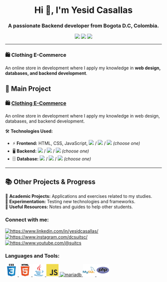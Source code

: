 <h1 align="center">Hi 👋, I'm Yesid Casallas</h1>
<h3 align="center">A passionate Backend developer from Bogota D.C, Colombia.</h3>

<p align="center">
  <img src="https://img.shields.io/badge/Engineering%20Student-%F0%9F%92%BB-blue" />
  <img src="https://img.shields.io/badge/Web%20Development-%F0%9F%9A%80-orange" />
  <img src="https://img.shields.io/badge/Open%20to%20Collaboration-%E2%9C%85-green" />
</p>

---
### 🛍️ Clothing E-Commerce  
An online store in development where I apply my knowledge in **web design, databases, and backend development**.  

## 🚀 Main Project  
<h3>🛍️ <a href="https://github.com/SuitsG/store" target="_blank">Clothing E-Commerce</a></h3>
<p>An online store in development where I apply my knowledge in web design, databases, and backend development.</p>

🛠 **Technologies Used:**  
- ⚡ **Frontend:** HTML, CSS, JavaScript, <img src="https://img.shields.io/badge/React-61DAFB?logo=react&logoColor=white" /> / <img src="https://img.shields.io/badge/Vue-4FC08D?logo=vue.js&logoColor=white" /> / <img src="https://img.shields.io/badge/Angular-DD0031?logo=angular&logoColor=white" /> *(choose one)*  
- 🖥 **Backend:** <img src="https://img.shields.io/badge/Node.js-43853D?logo=node.js&logoColor=white" /> / <img src="https://img.shields.io/badge/Django-092E20?logo=django&logoColor=white" /> / <img src="https://img.shields.io/badge/Spring%20Boot-6DB33F?logo=spring-boot&logoColor=white" /> *(choose one)*  
- 🗄 **Database:** <img src="https://img.shields.io/badge/MySQL-4479A1?logo=mysql&logoColor=white" /> / <img src="https://img.shields.io/badge/PostgreSQL-316192?logo=postgresql&logoColor=white" /> / <img src="https://img.shields.io/badge/MongoDB-47A248?logo=mongodb&logoColor=white" /> *(choose one)*  

---

## 📚 Other Projects & Progress  
📌 **Academic Projects:** Applications and exercises related to my studies.  
🔬 **Experimentation:** Testing new technologies and frameworks.  
📖 **Useful Resources:** Notes and guides to help other students.  


<h3 align="left">Connect with me:</h3>
<p align="left">
<a href="https://www.linkedin.com/in/yesidcasallas/" target="blank"><img align="center" src="https://raw.githubusercontent.com/rahuldkjain/github-profile-readme-generator/master/src/images/icons/Social/linked-in-alt.svg" alt="https://www.linkedin.com/in/yesidcasallas/" height="30" width="40" /></a>
<a href="https://www.instagram.com/dcsuitsc/" target="blank"><img align="center" src="https://raw.githubusercontent.com/rahuldkjain/github-profile-readme-generator/master/src/images/icons/Social/instagram.svg" alt="https://www.instagram.com/dcsuitsc/" height="30" width="40" /></a>
<a href="https://www.youtube.com/@Suitcs" target="blank"><img align="center" src="https://raw.githubusercontent.com/rahuldkjain/github-profile-readme-generator/master/src/images/icons/Social/youtube.svg" alt="https://www.youtube.com/@suitcs" height="30" width="40" /></a>
</p>

<h3 align="left">Languages and Tools:</h3>
<p align="left"> <a href="https://www.w3schools.com/css/" target="_blank" rel="noreferrer"> <img src="https://raw.githubusercontent.com/devicons/devicon/master/icons/css3/css3-original-wordmark.svg" alt="css3" width="40" height="40"/> </a> <a href="https://www.w3.org/html/" target="_blank" rel="noreferrer"> <img src="https://raw.githubusercontent.com/devicons/devicon/master/icons/html5/html5-original-wordmark.svg" alt="html5" width="40" height="40"/> </a> <a href="https://www.java.com" target="_blank" rel="noreferrer"> <img src="https://raw.githubusercontent.com/devicons/devicon/master/icons/java/java-original.svg" alt="java" width="40" height="40"/> </a> <a href="https://developer.mozilla.org/en-US/docs/Web/JavaScript" target="_blank" rel="noreferrer"> <img src="https://raw.githubusercontent.com/devicons/devicon/master/icons/javascript/javascript-original.svg" alt="javascript" width="40" height="40"/> </a> <a href="https://mariadb.org/" target="_blank" rel="noreferrer"> <img src="https://www.vectorlogo.zone/logos/mariadb/mariadb-icon.svg" alt="mariadb" width="40" height="40"/> </a> <a href="https://www.mysql.com/" target="_blank" rel="noreferrer"> <img src="https://raw.githubusercontent.com/devicons/devicon/master/icons/mysql/mysql-original-wordmark.svg" alt="mysql" width="40" height="40"/> </a> <a href="https://www.php.net" target="_blank" rel="noreferrer"> <img src="https://raw.githubusercontent.com/devicons/devicon/master/icons/php/php-original.svg" alt="php" width="40" height="40"/> </a> </p>
